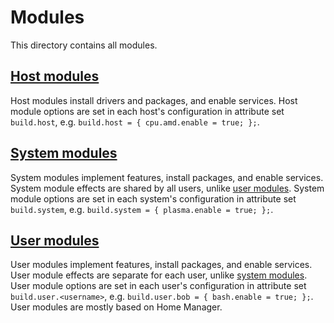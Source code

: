# Modules
This directory contains all modules.

## [Host modules](host)
Host modules install drivers and packages, and enable services.
Host module options are set in each host's configuration in attribute set
`build.host`, e.g. `build.host = { cpu.amd.enable = true; };`.

## [System modules](system)
System modules implement features, install packages, and enable services.
System module effects are shared by all users, unlike [user modules](user).
System module options are set in each system's configuration in attribute set
`build.system`, e.g. `build.system = { plasma.enable = true; };`.

## [User modules](user)
User modules implement features, install packages, and enable services.
User module effects are separate for each user, unlike [system modules](system).
User module options are set in each user's configuration in attribute set
`build.user.<username>`, e.g. `build.user.bob = { bash.enable = true; };`.
User modules are mostly based on Home Manager.

